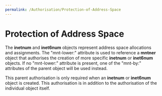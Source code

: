 ```yaml
---
permalink: /Authorisation/Protection-of-Address-Space
---
```


# Protection of Address Space

The **inetnum** and **inet6num** objects represent address space allocations and assignments. The "mnt-lower:" attribute is used to reference a **mntner** object that authorises the creation of more specific **inetnum** or **inet6num** objects. If no "mnt-lower:" attribute is present, one of the "mnt-by:" attributes of the parent object will be used instead.

This parent authorisation is only required when an **inetnum** or **inet6num** object is created. This authorisation is in addition to the authorisation of the individual object itself.